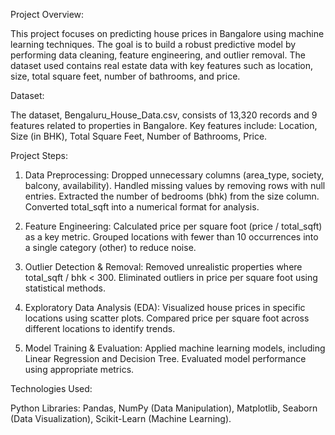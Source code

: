 Project Overview:

This project focuses on predicting house prices in Bangalore using machine learning techniques. The goal is to build a robust predictive model by performing data cleaning, feature engineering, and outlier removal. The dataset used contains real estate data with key features such as location, size, total square feet, number of bathrooms, and price.

Dataset:

The dataset, Bengaluru_House_Data.csv, consists of 13,320 records and 9 features related to properties in Bangalore. Key features include:
Location,
Size (in BHK),
Total Square Feet,
Number of Bathrooms,
Price.

Project Steps:

1. Data Preprocessing:
Dropped unnecessary columns (area_type, society, balcony, availability).
Handled missing values by removing rows with null entries.
Extracted the number of bedrooms (bhk) from the size column.
Converted total_sqft into a numerical format for analysis.

2. Feature Engineering:
Calculated price per square foot (price / total_sqft) as a key metric.
Grouped locations with fewer than 10 occurrences into a single category (other) to reduce noise.

3. Outlier Detection & Removal:
Removed unrealistic properties where total_sqft / bhk < 300.
Eliminated outliers in price per square foot using statistical methods.

4. Exploratory Data Analysis (EDA):
Visualized house prices in specific locations using scatter plots.
Compared price per square foot across different locations to identify trends.

5. Model Training & Evaluation:
Applied machine learning models, including Linear Regression and Decision Tree.
Evaluated model performance using appropriate metrics.

Technologies Used:

Python Libraries:  Pandas, NumPy (Data Manipulation),
Matplotlib, Seaborn (Data Visualization),
Scikit-Learn (Machine Learning).
